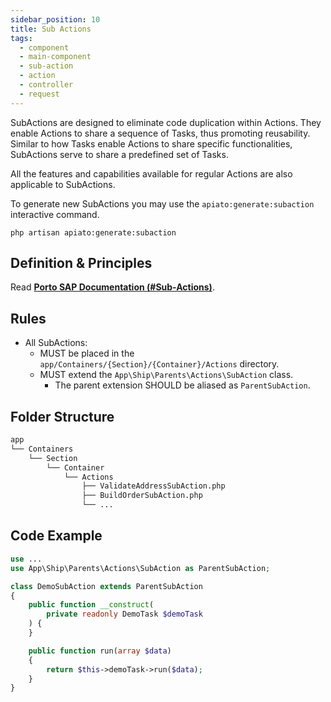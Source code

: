 ```yaml
---
sidebar_position: 10
title: Sub Actions
tags:
  - component
  - main-component
  - sub-action
  - action
  - controller
  - request
---
```


SubActions are designed to eliminate code duplication within Actions.
They enable Actions to share a sequence of Tasks, thus promoting reusability.
Similar to how Tasks enable Actions to share specific functionalities,
SubActions serve to share a predefined set of Tasks.

All the features and capabilities available for regular Actions are also applicable to SubActions.

To generate new SubActions you may use the `apiato:generate:subaction` interactive command.

```
php artisan apiato:generate:subaction
```

## Definition & Principles

Read [**Porto SAP Documentation (#Sub-Actions)**](https://github.com/Mahmoudz/Porto#definitions--principles).

## Rules

- All SubActions:
  - MUST be placed in the `app/Containers/{Section}/{Container}/Actions` directory.
  - MUST extend the `App\Ship\Parents\Actions\SubAction` class.
    - The parent extension SHOULD be aliased as `ParentSubAction`.

## Folder Structure

```markdown
app
└── Containers
    └── Section
        └── Container
            └── Actions
                ├── ValidateAddressSubAction.php
                ├── BuildOrderSubAction.php
                └── ...
```

## Code Example

```php
use ...
use App\Ship\Parents\Actions\SubAction as ParentSubAction;

class DemoSubAction extends ParentSubAction
{
    public function __construct(
        private readonly DemoTask $demoTask
    ) {
    }

    public function run(array $data)
    {
        return $this->demoTask->run($data);
    }
}
```
